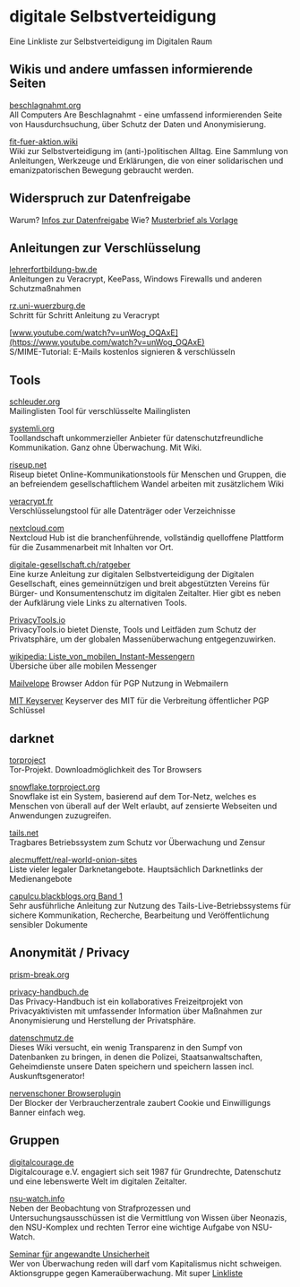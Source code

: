 # digitale Selbstverteidigung
Eine Linkliste zur Selbstverteidigung im Digitalen Raum

## Wikis und andere umfassen informierende Seiten

[beschlagnahmt.org](https://beschlagnahmt.org/)
<br>
All Computers Are Beschlagnahmt - eine umfassend informierenden Seite von Hausdurchsuchung, über Schutz der Daten und Anonymisierung.

[fit-fuer-aktion.wiki](https://www.fit-fuer-aktion.wiki/)
<br>
Wiki zur Selbstverteidigung im (anti-)politischen Alltag. Eine Sammlung von Anleitungen, Werkzeuge und Erklärungen, die von einer solidarischen und emanizpatorischen Bewegung gebraucht werden.

## Widerspruch zur Datenfreigabe
Warum? [Infos zur Datenfreigabe](./Info-Datenfreigabe.md)
Wie?  [Musterbrief als Vorlage](./Musterbrief-Widerspruch.md)

## Anleitungen zur Verschlüsselung
[lehrerfortbildung-bw.de](https://lehrerfortbildung-bw.de/st_digital/medienwerkstatt/dossiers/sicherheit/stickcrypt/)
<br>
Anleitungen zu Veracrypt, KeePass, Windows Firewalls und anderen Schutzmaßnahmen

[rz.uni-wuerzburg.de](https://www.rz.uni-wuerzburg.de/dienste/it-sicherheit/it-arbeitsplatzsicherheit/schritt-fuer-schritt-anleitung-veracrypt/)
<br>
Schritt für Schritt Anleitung zu Veracrypt

[www.youtube.com/watch?v=unWog_OQAxE](https://www.youtube.com/watch?v=unWog_OQAxE)
<br>
S/MIME-Tutorial: E-Mails kostenlos signieren & verschlüsseln

## Tools
[schleuder.org](https://schleuder.org/)
<br>
Mailinglisten Tool für verschlüsselte Mailinglisten

[systemli.org](https://www.systemli.org/)
<br>
Toollandschaft unkommerzieller Anbieter für datenschutzfreundliche Kommunikation. Ganz ohne Überwachung. Mit Wiki.

[riseup.net](https://riseup.net/de)
<br>
Riseup bietet Online-Kommunikationstools für Menschen und Gruppen, die an befreiendem gesellschaftlichem Wandel arbeiten mit zusätzlichem Wiki

[veracrypt.fr](https://www.veracrypt.fr/code/VeraCrypt/)
<br>
Verschlüsselungstool für alle Datenträger oder Verzeichnisse

[nextcloud.com](https://nextcloud.com/de/)
<br>
Nextcloud Hub ist die branchenführende, vollständig quelloffene Plattform für die Zusammenarbeit mit Inhalten vor Ort.

[digitale-gesellschaft.ch/ratgeber](https://www.digitale-gesellschaft.ch/ratgeber/)
<br>Eine kurze Anleitung zur digitalen Selbstverteidigung der Digitalen Gesellschaft, eines gemeinnützigen und breit abgestützten Vereins für Bürger- und Konsumenten­schutz im digitalen Zeitalter. Hier gibt es neben der Aufklärung viele Links zu alternativen Tools.

[PrivacyTools.io](https://www.privacytools.io/)
<br>
PrivacyTools.io bietet Dienste, Tools und Leitfäden zum Schutz der Privatsphäre, um der globalen Massenüberwachung entgegenzuwirken.

[wikipedia: Liste_von_mobilen_Instant-Messengern](https://de.wikipedia.org/wiki/Liste_von_mobilen_Instant-Messengern)
<br>
Übersiche über alle mobilen Messenger

[Mailvelope](https://mailvelope.com/de)
Browser Addon für PGP Nutzung in Webmailern

[MIT Keyserver](http://pgp.mit.edu)
Keyserver des MIT für die Verbreitung öffentlicher PGP Schlüssel


## darknet
[torproject](https://www.torproject.org/)
<br>
Tor-Projekt. Downloadmöglichkeit des Tor Browsers

[snowflake.torproject.org](https://snowflake.torproject.org/)
<br>
Snowflake ist ein System, basierend auf dem Tor-Netz, welches es Menschen von überall auf der Welt erlaubt, auf zensierte Webseiten und Anwendungen zuzugreifen.

[tails.net](https://tails.net/index.de.html)
<br>
Tragbares Betriebssystem zum Schutz vor Überwachung und Zensur

[alecmuffett/real-world-onion-sites](https://github.com/alecmuffett/real-world-onion-sites)
<br>
Liste vieler legaler Darknetangebote. Hauptsächlich Darknetlinks der Medienangebote

[capulcu.blackblogs.org Band 1](https://capulcu.blackblogs.org/neue-texte/bandi/)
<br>
Sehr ausführliche Anleitung zur Nutzung des Tails-Live-Betriebssystems für sichere Kommunikation, Recherche, Bearbeitung und Veröffentlichung sensibler Dokumente

## Anonymität / Privacy
[prism-break.org](https://prism-break.org/de/)
<br>

[privacy-handbuch.de](https://privacy-handbuch.de/)
<br>
Das Privacy-Handbuch ist ein kollaboratives Freizeitprojekt von Privacyaktivisten mit umfassender Information über Maßnahmen zur Anonymisierung und Herstellung der Privatsphäre.

[datenschmutz.de](https://datenschmutz.de/)
<br>
Dieses Wiki versucht, ein wenig Transparenz in den Sumpf von Datenbanken zu bringen, in denen die Polizei, Staatsanwaltschaften, Geheimdienste unsere Daten speichern und speichern lassen incl. Auskunftsgenerator!

[nervenschoner Browserplugin](https://addons.mozilla.org/de/firefox/addon/nervenschoner/)
<br>Der Blocker der Verbraucherzentrale zaubert Cookie und Einwilligungs Banner einfach weg.

## Gruppen
[digitalcourage.de](https://digitalcourage.de/)
<br>
Digitalcourage e.V. engagiert sich seit 1987 für Grundrechte, Datenschutz und eine lebenswerte Welt im digitalen Zeitalter.

[nsu-watch.info](https://www.nsu-watch.info/)
<br>
Neben der Beobachtung von Strafprozessen und Untersuchungsausschüssen ist die Vermittlung von Wissen über Neonazis, den NSU-Komplex und rechten Terror eine wichtige Aufgabe von NSU-Watch.

[Seminar für angewandte Unsicherheit](https://www.unsicherheit.tk/)
<br>
Wer von Überwachung reden will darf vom Kapitalismus nicht schweigen. Aktionsgruppe gegen Kameraüberwachung. Mit super [Linkliste](https://www.unsicherheit.tk/links)

